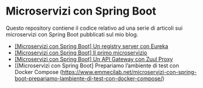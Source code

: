 # Microservizi con Spring Boot

Questo repository contiene il codice relativo ad una serie di articoli sui microservizi con Spring Boot pubblicati sul mio blog.

* [[Microservizi con Spring Boot] Un registry server con Eureka](https://www.emmecilab.net/microservizi-con-spring-boot-un-registry-server-con-eureka/)
* [[Microservizi con Spring Boot] Il primo microservizio](https://www.emmecilab.net/microservizi-con-spring-boot-il-primo-microservizio/)
* [[Microservizi con Spring Boot] Un API Gateway con Zuul Proxy](https://www.emmecilab.net/microservizi-con-spring-boot-un-api-gateway-con-zuul-proxy/)
* [[Microservizi con Spring Boot] Prepariamo l’ambiente di test con Docker Compose (https://www.emmecilab.net/microservizi-con-spring-boot-prepariamo-lambiente-di-test-con-docker-compose/)

